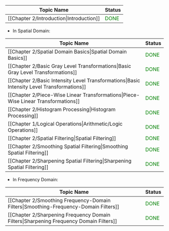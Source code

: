
| Topic Name                               | Status                                |
| ---------------------------------------- | ------------------------------------- |
| [[Chapter 2/Introduction\|Introduction]] | <font style="color:green">DONE</font> |


- In Spatial Domain:

| Topic Name                                                                                 | Status                                |
| ------------------------------------------------------------------------------------------ | ------------------------------------- |
| [[Chapter 2/Spatial Domain Basics\|Spatial Domain Basics]]                                 | <font style="color:green">DONE</font> |
| [[Chapter 2/Basic Gray Level Transformations\|Basic Gray Level Transformations]]           | <font style="color:green">DONE</font> |
| [[Chapter 2/Basic Intensity Level Transformations\|Basic Intensity Level Transformations]] | <font style="color:green">DONE</font> |
| [[Chapter 2/Piece-Wise Linear Transformations\|Piece-Wise Linear Transformations]]         | <font style="color:green">DONE</font> |
| [[Chapter 2/Histogram Processing\|Histogram Processing]]                                   | <font style="color:green">DONE</font> |
| [[Chapter 1/Logical Operations\|Arithmetic/Logic Operations]]                              | <font style="color:green">DONE</font> |
| [[Chapter 2/Spatial Filtering\|Spatial Filtering]]                                         | <font style="color:green">DONE</font> |
| [[Chapter 2/Smoothing Spatial Filtering\|Smoothing Spatial Filtering]]                     | <font style="color:green">DONE</font> |
| [[Chapter 2/Sharpening Spatial Filtering\|Sharpening Spatial Filtering]]                   | <font style="color:green">DONE</font> |

- In Frequency Domain:

| Topic Name                                                                             | Status                                |
| -------------------------------------------------------------------------------------- | ------------------------------------- |
| [[Chapter 2/Smoothing Frequency-Domain Filters\|Smoothing-Frequency-Domain Filters]]   | <font style="color:green">DONE</font> |
| [[Chapter 2/Sharpening Frequency Domain Filters\|Sharpening Frequency Domain Filters]] | <font style="color:green">DONE</font> |
